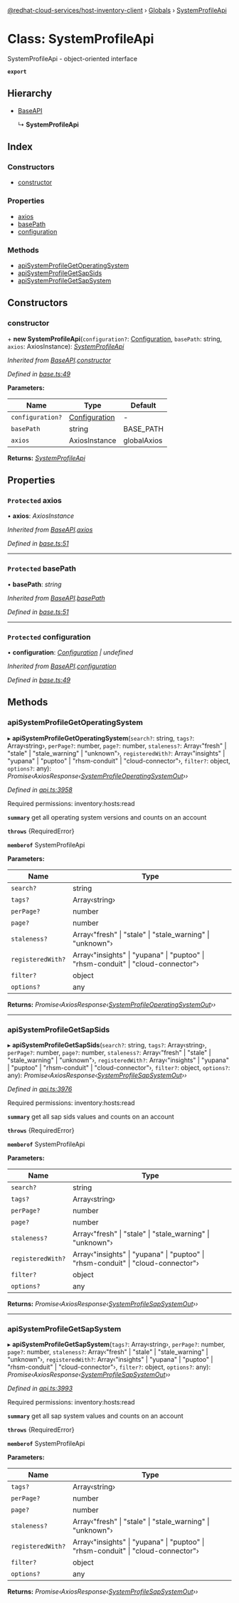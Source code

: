[@redhat-cloud-services/host-inventory-client](../README.md) › [Globals](../globals.md) › [SystemProfileApi](systemprofileapi.md)

# Class: SystemProfileApi

SystemProfileApi - object-oriented interface

**`export`** 

## Hierarchy

* [BaseAPI](baseapi.md)

  ↳ **SystemProfileApi**

## Index

### Constructors

* [constructor](systemprofileapi.md#constructor)

### Properties

* [axios](systemprofileapi.md#protected-axios)
* [basePath](systemprofileapi.md#protected-basepath)
* [configuration](systemprofileapi.md#protected-configuration)

### Methods

* [apiSystemProfileGetOperatingSystem](systemprofileapi.md#apisystemprofilegetoperatingsystem)
* [apiSystemProfileGetSapSids](systemprofileapi.md#apisystemprofilegetsapsids)
* [apiSystemProfileGetSapSystem](systemprofileapi.md#apisystemprofilegetsapsystem)

## Constructors

###  constructor

\+ **new SystemProfileApi**(`configuration?`: [Configuration](configuration.md), `basePath`: string, `axios`: AxiosInstance): *[SystemProfileApi](systemprofileapi.md)*

*Inherited from [BaseAPI](baseapi.md).[constructor](baseapi.md#constructor)*

*Defined in [base.ts:49](https://github.com/RedHatInsights/javascript-clients/blob/master/packages/host-inventory/base.ts#L49)*

**Parameters:**

Name | Type | Default |
------ | ------ | ------ |
`configuration?` | [Configuration](configuration.md) | - |
`basePath` | string | BASE_PATH |
`axios` | AxiosInstance | globalAxios |

**Returns:** *[SystemProfileApi](systemprofileapi.md)*

## Properties

### `Protected` axios

• **axios**: *AxiosInstance*

*Inherited from [BaseAPI](baseapi.md).[axios](baseapi.md#protected-axios)*

*Defined in [base.ts:51](https://github.com/RedHatInsights/javascript-clients/blob/master/packages/host-inventory/base.ts#L51)*

___

### `Protected` basePath

• **basePath**: *string*

*Inherited from [BaseAPI](baseapi.md).[basePath](baseapi.md#protected-basepath)*

*Defined in [base.ts:51](https://github.com/RedHatInsights/javascript-clients/blob/master/packages/host-inventory/base.ts#L51)*

___

### `Protected` configuration

• **configuration**: *[Configuration](configuration.md) | undefined*

*Inherited from [BaseAPI](baseapi.md).[configuration](baseapi.md#protected-configuration)*

*Defined in [base.ts:49](https://github.com/RedHatInsights/javascript-clients/blob/master/packages/host-inventory/base.ts#L49)*

## Methods

###  apiSystemProfileGetOperatingSystem

▸ **apiSystemProfileGetOperatingSystem**(`search?`: string, `tags?`: Array‹string›, `perPage?`: number, `page?`: number, `staleness?`: Array‹"fresh" | "stale" | "stale_warning" | "unknown"›, `registeredWith?`: Array‹"insights" | "yupana" | "puptoo" | "rhsm-conduit" | "cloud-connector"›, `filter?`: object, `options?`: any): *Promise‹AxiosResponse‹[SystemProfileOperatingSystemOut](../interfaces/systemprofileoperatingsystemout.md)››*

*Defined in [api.ts:3958](https://github.com/RedHatInsights/javascript-clients/blob/master/packages/host-inventory/api.ts#L3958)*

Required permissions: inventory:hosts:read

**`summary`** get all operating system versions and counts on an account

**`throws`** {RequiredError}

**`memberof`** SystemProfileApi

**Parameters:**

Name | Type |
------ | ------ |
`search?` | string |
`tags?` | Array‹string› |
`perPage?` | number |
`page?` | number |
`staleness?` | Array‹"fresh" &#124; "stale" &#124; "stale_warning" &#124; "unknown"› |
`registeredWith?` | Array‹"insights" &#124; "yupana" &#124; "puptoo" &#124; "rhsm-conduit" &#124; "cloud-connector"› |
`filter?` | object |
`options?` | any |

**Returns:** *Promise‹AxiosResponse‹[SystemProfileOperatingSystemOut](../interfaces/systemprofileoperatingsystemout.md)››*

___

###  apiSystemProfileGetSapSids

▸ **apiSystemProfileGetSapSids**(`search?`: string, `tags?`: Array‹string›, `perPage?`: number, `page?`: number, `staleness?`: Array‹"fresh" | "stale" | "stale_warning" | "unknown"›, `registeredWith?`: Array‹"insights" | "yupana" | "puptoo" | "rhsm-conduit" | "cloud-connector"›, `filter?`: object, `options?`: any): *Promise‹AxiosResponse‹[SystemProfileSapSystemOut](../interfaces/systemprofilesapsystemout.md)››*

*Defined in [api.ts:3976](https://github.com/RedHatInsights/javascript-clients/blob/master/packages/host-inventory/api.ts#L3976)*

Required permissions: inventory:hosts:read

**`summary`** get all sap sids values and counts on an account

**`throws`** {RequiredError}

**`memberof`** SystemProfileApi

**Parameters:**

Name | Type |
------ | ------ |
`search?` | string |
`tags?` | Array‹string› |
`perPage?` | number |
`page?` | number |
`staleness?` | Array‹"fresh" &#124; "stale" &#124; "stale_warning" &#124; "unknown"› |
`registeredWith?` | Array‹"insights" &#124; "yupana" &#124; "puptoo" &#124; "rhsm-conduit" &#124; "cloud-connector"› |
`filter?` | object |
`options?` | any |

**Returns:** *Promise‹AxiosResponse‹[SystemProfileSapSystemOut](../interfaces/systemprofilesapsystemout.md)››*

___

###  apiSystemProfileGetSapSystem

▸ **apiSystemProfileGetSapSystem**(`tags?`: Array‹string›, `perPage?`: number, `page?`: number, `staleness?`: Array‹"fresh" | "stale" | "stale_warning" | "unknown"›, `registeredWith?`: Array‹"insights" | "yupana" | "puptoo" | "rhsm-conduit" | "cloud-connector"›, `filter?`: object, `options?`: any): *Promise‹AxiosResponse‹[SystemProfileSapSystemOut](../interfaces/systemprofilesapsystemout.md)››*

*Defined in [api.ts:3993](https://github.com/RedHatInsights/javascript-clients/blob/master/packages/host-inventory/api.ts#L3993)*

Required permissions: inventory:hosts:read

**`summary`** get all sap system values and counts on an account

**`throws`** {RequiredError}

**`memberof`** SystemProfileApi

**Parameters:**

Name | Type |
------ | ------ |
`tags?` | Array‹string› |
`perPage?` | number |
`page?` | number |
`staleness?` | Array‹"fresh" &#124; "stale" &#124; "stale_warning" &#124; "unknown"› |
`registeredWith?` | Array‹"insights" &#124; "yupana" &#124; "puptoo" &#124; "rhsm-conduit" &#124; "cloud-connector"› |
`filter?` | object |
`options?` | any |

**Returns:** *Promise‹AxiosResponse‹[SystemProfileSapSystemOut](../interfaces/systemprofilesapsystemout.md)››*
